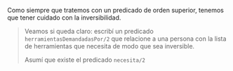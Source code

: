 Como siempre que tratemos con un predicado de orden superior, tenemos que tener cuidado con la inversibilidad.

> Veamos si queda claro: escribí un predicado `herramientasDemandadasPor/2` que relacione a una persona con la lista de herramientas que necesita de modo que sea inversible. 
> 
> Asumí que existe el predicado `necesita/2`

